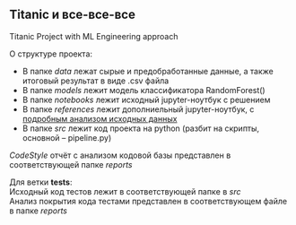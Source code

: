 ## Titanic и все-все-все
Titanic Project with ML Engineering approach

О структуре проекта: 
 - В папке _data_ лежат сырые и предобработанные данные, а также итоговый результат в виде .csv файла  
 - В папке _models_ лежит модель классификатора RandomForest()
 - В папке _notebooks_ лежит исходный jupyter-ноутбук с решением
 - В папке _references_ лежит дополниельный jupyter-ноутбук, с <a href="https://www.kaggle.com/gunesevitan/titanic-advanced-feature-engineering-tutorial">подробным анализом исходных данных</a>  
 - В папке _src_ лежит код проекта на python (разбит на скрипты, основной – pipeline.py)
 
   
 _CodeStyle_ отчёт с анализом кодовой базы представлен в соответствующей папке _reports_ 
   
 Для ветки __tests__:    
 Исходный код тестов лежит в соответствующей папкe в _src_  
 Анализ покрытия кода тестами представлен в соответствующем файле в папке _reports_  
